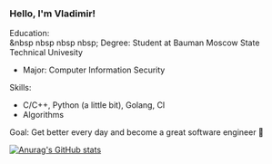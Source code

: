 ### Hello, I'm Vladimir!

Education: \
&nbsp nbsp nbsp nbsp; Degree: Student at Bauman Moscow State Technical Univesity
  * Major: Computer Information Security

Skills:
  * C/C++, Python (a little bit), Golang, CI
  * Algorithms
  
Goal:
  Get better every day and become a great software engineer 🚀

[![Anurag's GitHub stats](https://github-readme-stats.vercel.app/api?username=Skvortsovvv)](https://github.com/anuraghazra/github-readme-stats)
